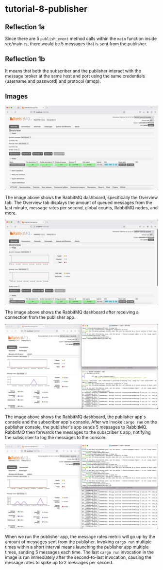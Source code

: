 # tutorial-8-publisher

## Reflection 1a
Since there are 5 `publish_event` method calls within the `main` function inside src/main.rs, there would be 5 messages that is sent from the publisher.

## Reflection 1b
It means that both the subscriber and the publisher interact with the message broker at the same host and port using the same credentials (username and password) and protocol (amqp).

## Images

![rabbitmq_1.jpeg](assets/rabbitmq_1.jpeg)

The image above shows the RabbitMQ dashboard, specifically the Overview tab. The Overview tab displays the amount of queued messages from the last minute, message rates per second, global counts, RabbitMQ nodes, and more.

![rabbitmq_2.jpeg](assets/rabbitmq_2.jpeg)

The image above shows the RabbitMQ dashboard after receiving a connection from the publisher app.

![rabbitmq_3.png](assets/rabbitmq_3.png)

The image above shows the RabbitMQ dashboard, the publisher app's console and the subscriber app's console. After we invoke `cargo run` on the publisher console, the publisher's app sends 5 messages to RabbitMQ. RabbitMQ then forwards the messages to the subscriber's app, notifying the subscriber to log the messages to the console.

![rabbitmq_4.png](assets/rabbitmq_4.jpeg)

When we run the publisher app, the message rates metric will go up by the amount of messages sent from the publisher. Invoking `cargo run` multiple times within a short interval means launching the publisher app multiple times, sending 5 messages each time. The last `cargo run` invocation in the image is run immediately after the second-to-last invocation, causing the message rates to spike up to 2 messages per second.
